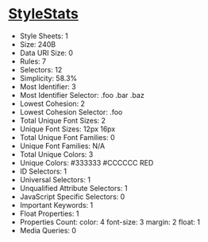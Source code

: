 # [StyleStats](https://github.com/t32k/stylestats)

+ Style Sheets: 1
+ Size: 240B
+ Data URI Size: 0
+ Rules: 7
+ Selectors: 12
+ Simplicity: 58.3%
+ Most Identifier: 3
+ Most Identifier Selector: .foo .bar .baz
+ Lowest Cohesion: 2
+ Lowest Cohesion Selector: .foo
+ Total Unique Font Sizes: 2
+ Unique Font Sizes: 12px 16px
+ Total Unique Font Families: 0
+ Unique Font Families: N/A
+ Total Unique Colors: 3
+ Unique Colors: #333333 #CCCCCC RED
+ ID Selectors: 1
+ Universal Selectors: 1
+ Unqualified Attribute Selectors: 1
+ JavaScript Specific Selectors: 0
+ Important Keywords: 1
+ Float Properties: 1
+ Properties Count: color: 4 font-size: 3 margin: 2 float: 1
+ Media Queries: 0

